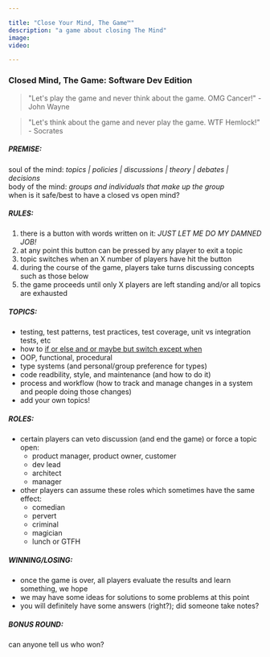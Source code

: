 ```yaml
---

title: "Close Your Mind, The Game™"
description: "a game about closing The Mind"
image:
video:

---
```


<div id="brain-lock"></div>

### Closed Mind, The Game: Software Dev Edition

> "Let's play the game and never think about the game. OMG Cancer!" - John Wayne

> "Let's think about the game and never play the game. WTF Hemlock!" - Socrates

##### PREMISE:
soul of the mind: _topics | policies | discussions | theory | debates | decisions_   
body of the mind: _groups and individuals that make up the group_   
when is it safe/best to have a closed vs open mind?   

##### RULES:
1) there is a button with words written on it: _*JUST LET ME DO MY DAMNED JOB!*_
2) at any point this button can be pressed by any player to exit a topic
3) topic switches when an X number of players have hit the button
4) during the course of the game, players take turns discussing concepts such as those below
5) the game proceeds until only X players are left standing and/or all topics are exhausted

##### TOPICS:
- testing, test patterns, test practices, test coverage, unit vs integration tests, etc
- how to [if or else and or maybe but switch except when](https://blog.cleancoder.com/uncle-bob/2021/03/06/ifElseSwitch.html)
- OOP, functional, procedural
- type systems (and personal/group preference for types)
- code readbility, style, and maintenance (and how to do it)
- process and workflow (how to track and manage changes in a system and people doing those changes)
- add your own topics!

##### ROLES:
- certain players can veto discussion (and end the game) or force a topic open:
	- product manager, product owner, customer
	- dev lead
	- architect
	- manager
- other players can assume these roles which sometimes have the same effect:
	- comedian
	- pervert
	- criminal
	- magician
	- lunch or GTFH

##### WINNING/LOSING:
- once the game is over, all players evaluate the results and learn something, we hope
- we may have some ideas for solutions to some problems at this point
- you will definitely have some answers (right?); did someone take notes?

##### BONUS ROUND:
can anyone tell us who won?



